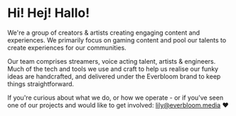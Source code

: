 # Hi! Hej! Hallo!

We're a group of creators & artists creating engaging content and experiences. We primarily focus on gaming content and pool our talents to create experiences for our communities.

Our team comprises streamers, voice acting talent, artists & engineers. Much of the tech and tools we use and craft to help us realise our funky ideas are handcrafted, and delivered under the Everbloom brand to keep things straightforward.

If you're curious about what we do, or how we operate - or if you've seen one of our projects and would like to get involved: lily@everbloom.media ♥
